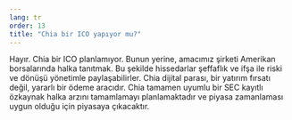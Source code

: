 ```yaml
---
lang: tr
order: 13
title: "Chia bir ICO yapıyor mu?"
---
```


Hayır. Chia bir ICO planlamıyor. Bunun yerine, amacımız şirketi Amerikan borsalarında halka tanıtmak. Bu şekilde hissedarlar şeffaflık ve ifşa ile riski ve dönüşü yönetimle paylaşabilirler. Chia dijital parası, bir yatırım fırsatı değil, yararlı bir ödeme aracıdır. Chia tamamen uyumlu bir SEC kayıtlı özkaynak halka arzını tamamlamayı planlamaktadır ve piyasa zamanlaması uygun olduğu için piyasaya çıkacaktır.
